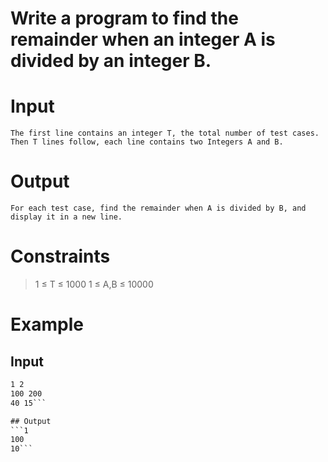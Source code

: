 # Write a program to find the remainder when an integer A is divided by an integer B.

# Input
`The first line contains an integer T, the total number of test cases. Then T lines follow, each line contains two Integers A and B.`

# Output
```For each test case, find the remainder when A is divided by B, and display it in a new line.```

# Constraints
> 1 ≤ T ≤ 1000
> 1 ≤ A,B ≤ 10000
# Example
## Input
```3 
1 2
100 200
40 15```

## Output
```1
100
10```